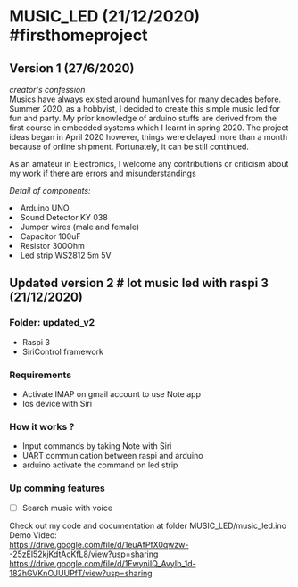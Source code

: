 # MUSIC_LED (21/12/2020) #firsthomeproject
## Version 1 (27/6/2020)
<i>creator's confession</i><br/>
Musics have always existed around humanlives for many decades before. Summer 2020, as a hobbyist, I decided to create this simple music led for fun and party.
My prior knowledge of arduino stuffs are derived from the first course in embedded systems which I learnt in spring 2020. The project ideas began in April 2020 
however, things were delayed more than a month because of online shipment. Fortunately, it can be still continued.<br/>

As an amateur in Electronics, I welcome any contributions or criticism about my work if there are errors and misunderstandings

<i>Detail of components:</i>

<li>Arduino UNO</li>

<li>Sound Detector KY 038</li>

<li>Jumper wires (male and female)</li>

<li>Capacitor 100uF</li>

<li>Resistor 300Ohm</li>

<li>Led strip WS2812 5m 5V</li>

## Updated version 2 # Iot music led with raspi 3 (21/12/2020)
### Folder: updated_v2
 - Raspi 3 
 - SiriControl framework
### Requirements
 - Activate IMAP on gmail account to use Note app
 - Ios device with Siri
### How it works ?
 - Input commands by taking Note with Siri
 - UART communication between raspi and arduino
 - arduino activate the command on led strip
### Up comming features
 -[ ] Search music with voice

Check out my code and documentation at folder MUSIC_LED/music_led.ino <br/>
Demo Video: <br/>
https://drive.google.com/file/d/1euAfPfX0qwzw--25zEl52kjKdtAcKfL8/view?usp=sharing <br/>
https://drive.google.com/file/d/1FwyniIQ_AvyIb_1d-182hGVKnOJUUPfT/view?usp=sharing


 
